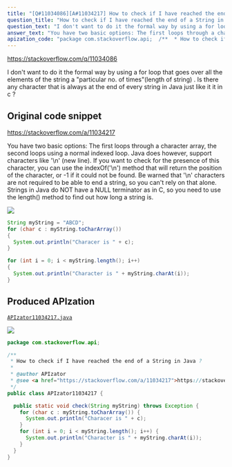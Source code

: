 ```yaml
---
title: "[Q#11034086][A#11034217] How to check if I have reached the end of a String in Java ?"
question_title: "How to check if I have reached the end of a String in Java ?"
question_text: "I don't want to do it the formal way by using a for loop that goes over all the elements of the string a \"particular no. of times\"(length of string) . Is there any character that is always at the end of every string in Java just like it it in c ?"
answer_text: "You have two basic options: The first loops through a character array, the second loops using a normal indexed loop. Java does however, support characters like '\\n' (new line). If you want to check for the presence of this character, you can use the indexOf('\\n') method that will return the position of the character, or -1 if it could not be found.  Be warned that '\\n' characters are not required to be able to end a string, so you can't rely on that alone. Strings in Java do NOT have a NULL terminator as in C, so you need to use the length() method to find out how long a string is."
apization_code: "package com.stackoverflow.api;  /**  * How to check if I have reached the end of a String in Java ?  *  * @author APIzator  * @see <a href=\"https://stackoverflow.com/a/11034217\">https://stackoverflow.com/a/11034217</a>  */ public class APIzator11034217 {    public static void check(String myString) throws Exception {     for (char c : myString.toCharArray()) {       System.out.println(\"Characer is \" + c);     }     for (int i = 0; i < myString.length(); i++) {       System.out.println(\"Character is \" + myString.charAt(i));     }   } }"
---
```


https://stackoverflow.com/q/11034086

I don&#x27;t want to do it the formal way by using a for loop that goes over all the elements of the string a &quot;particular no. of times&quot;(length of string) .
Is there any character that is always at the end of every string in Java just like it it in c ?



## Original code snippet

https://stackoverflow.com/a/11034217

You have two basic options:
The first loops through a character array, the second loops using a normal indexed loop.
Java does however, support characters like &#x27;\n&#x27; (new line). If you want to check for the presence of this character, you can use the indexOf(&#x27;\n&#x27;) method that will return the position of the character, or -1 if it could not be found.  Be warned that &#x27;\n&#x27; characters are not required to be able to end a string, so you can&#x27;t rely on that alone.
Strings in Java do NOT have a NULL terminator as in C, so you need to use the length() method to find out how long a string is.

<div class="code-logo"><img src="/stackoverflow.png" /></div>

```java
String myString = "ABCD";
for (char c : myString.toCharArray())
{
  System.out.println("Characer is " + c);
}

for (int i = 0; i < myString.length(); i++)
{
  System.out.println("Character is " + myString.charAt(i));
}
```

## Produced APIzation

[`APIzator11034217.java`](https://github.com/pasqualesalza/apization-temp/raw/main/data/search/APIzator11034217.java)

<div class="code-logo"><img src="/apizator.png" /></div>

```java
package com.stackoverflow.api;

/**
 * How to check if I have reached the end of a String in Java ?
 *
 * @author APIzator
 * @see <a href="https://stackoverflow.com/a/11034217">https://stackoverflow.com/a/11034217</a>
 */
public class APIzator11034217 {

  public static void check(String myString) throws Exception {
    for (char c : myString.toCharArray()) {
      System.out.println("Characer is " + c);
    }
    for (int i = 0; i < myString.length(); i++) {
      System.out.println("Character is " + myString.charAt(i));
    }
  }
}

```